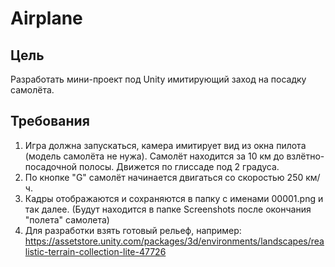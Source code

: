 # Airplane

## Цель
Разработать мини-проект под Unity имитирующий заход на посадку самолёта.
## Требования
1. Игра должна запускаться, камера имитирует вид из окна пилота (модель самолёта не нужа). Самолёт находится за 10 км до взлётно-посадочной полосы. Движется по глиссаде под 2 градуса.
2. По кнопке "G" самолёт начинается двигаться со скоростью 250 км/ч.
3. Кадры отображаются и сохраняются в папку с именами 00001.png и так далее. (Будут находится в папке Screenshots после окончания "полета" самолета)
4. Для разработки взять готовый рельеф, например:
https://assetstore.unity.com/packages/3d/environments/landscapes/realistic-terrain-collection-lite-47726
